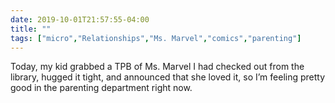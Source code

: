 ```yaml
---
date: 2019-10-01T21:57:55-04:00
title: ""
tags: ["micro","Relationships","Ms. Marvel","comics","parenting"]
---
```

Today, my kid grabbed a TPB of Ms. Marvel I had checked out from the library, hugged it tight, and announced that she loved it, so I’m feeling pretty good in the parenting department right now.
